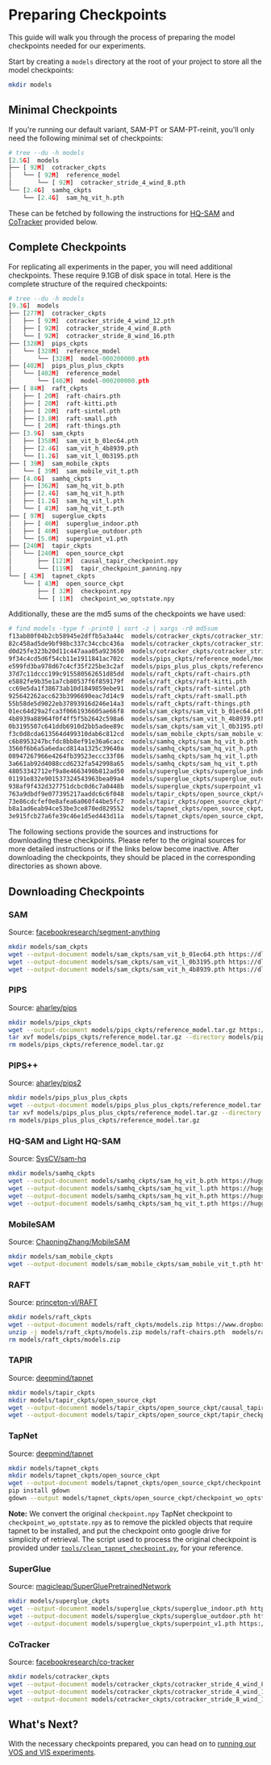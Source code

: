 # Preparing Checkpoints

This guide will walk you through the process of preparing the model checkpoints needed for our experiments.

Start by creating a `models` directory at the root of your project to store all the model checkpoints:

```bash
mkdir models
```

## Minimal Checkpoints

If you're running our default variant, SAM-PT or SAM-PT-reinit, you'll only need the following minimal set of checkpoints:

```py
# tree --du -h models
[2.5G]  models
├── [ 92M]  cotracker_ckpts
│   └── [ 92M]  reference_model
│       └── [ 92M]  cotracker_stride_4_wind_8.pth
└── [2.4G]  samhq_ckpts
    └── [2.4G]  sam_hq_vit_h.pth
```

These can be fetched by following the instructions for [HQ-SAM](#hq-sam-and-light-hq-sam) and [CoTracker](#cotracker) provided below.

## Complete Checkpoints

For replicating all experiments in the paper, you will need additional checkpoints. These require 9.1GB of disk space in total. Here is the complete structure of the required checkpoints:

```py
# tree --du -h models
[9.3G]  models
├── [277M]  cotracker_ckpts
│   ├── [ 92M]  cotracker_stride_4_wind_12.pth
│   ├── [ 92M]  cotracker_stride_4_wind_8.pth
│   └── [ 92M]  cotracker_stride_8_wind_16.pth
├── [328M]  pips_ckpts
│   └── [328M]  reference_model
│       └── [328M]  model-000200000.pth
├── [402M]  pips_plus_plus_ckpts
│   └── [402M]  reference_model
│       └── [402M]  model-000200000.pth
├── [ 84M]  raft_ckpts
│   ├── [ 20M]  raft-chairs.pth
│   ├── [ 20M]  raft-kitti.pth
│   ├── [ 20M]  raft-sintel.pth
│   ├── [3.8M]  raft-small.pth
│   └── [ 20M]  raft-things.pth
├── [3.9G]  sam_ckpts
│   ├── [358M]  sam_vit_b_01ec64.pth
│   ├── [2.4G]  sam_vit_h_4b8939.pth
│   └── [1.2G]  sam_vit_l_0b3195.pth
├── [ 39M]  sam_mobile_ckpts
│   └── [ 39M]  sam_mobile_vit_t.pth
├── [4.0G]  samhq_ckpts
│   ├── [362M]  sam_hq_vit_b.pth
│   ├── [2.4G]  sam_hq_vit_h.pth
│   ├── [1.2G]  sam_hq_vit_l.pth
│   └── [ 41M]  sam_hq_vit_t.pth
├── [ 97M]  superglue_ckpts
│   ├── [ 46M]  superglue_indoor.pth
│   ├── [ 46M]  superglue_outdoor.pth
│   └── [5.0M]  superpoint_v1.pth
├── [240M]  tapir_ckpts
│   └── [240M]  open_source_ckpt
│       ├── [121M]  causal_tapir_checkpoint.npy
│       └── [119M]  tapir_checkpoint_panning.npy
└── [ 43M]  tapnet_ckpts
    └── [ 43M]  open_source_ckpt
        ├── [ 32M]  checkpoint.npy
        └── [ 11M]  checkpoint_wo_optstate.npy
```

Additionally, these are the md5 sums of the checkpoints we have used:

```bash
# find models -type f -print0 | sort -z | xargs -r0 md5sum
f13ab80f04b2cb58945e2dffb5a3a44c  models/cotracker_ckpts/cotracker_stride_4_wind_12.pth
82c458ad5de9bf98bc337c34ccbc436a  models/cotracker_ckpts/cotracker_stride_4_wind_8.pth
d0d25fe323b20d11c447aaa05a923650  models/cotracker_ckpts/cotracker_stride_8_wind_16.pth
9f34c4cd5d6f54cb11e1911841ac702c  models/pips_ckpts/reference_model/model-000200000.pth
e599fd3ba978d67c4cf35f225be3c2af  models/pips_plus_plus_ckpts/reference_model/model-000200000.pth
37d7c11dccc199c915580562651d85dd  models/raft_ckpts/raft-chairs.pth
e5882fe9b35e1a7cb80537f6f859179f  models/raft_ckpts/raft-kitti.pth
cc69e5da1f38673ab10d1849859ebe91  models/raft_ckpts/raft-sintel.pth
925642262acc623b3996690eac7d14c9  models/raft_ckpts/raft-small.pth
55b58de5d9022eb37893916d246e14a3  models/raft_ckpts/raft-things.pth
01ec64d29a2fca3f0661936605ae66f8  models/sam_ckpts/sam_vit_b_01ec64.pth
4b8939a88964f0f4ff5f5b2642c598a6  models/sam_ckpts/sam_vit_h_4b8939.pth
0b3195507c641ddb6910d2bb5adee89c  models/sam_ckpts/sam_vit_l_0b3195.pth
f3c0d8cda613564d499310dab6c812cd  models/sam_mobile_ckpts/sam_mobile_vit_t.pth
c6b8953247bcfdc8bb8ef91e36a6cacc  models/samhq_ckpts/sam_hq_vit_b.pth
3560f6b6a5a6edacd814a1325c39640a  models/samhq_ckpts/sam_hq_vit_h.pth
08947267966e4264fb39523eccc33f86  models/samhq_ckpts/sam_hq_vit_l.pth
3a661ab92d4088ccd6232fa542998a65  models/samhq_ckpts/sam_hq_vit_t.pth
48053342712ef9a8e4663490b812ad50  models/superglue_ckpts/superglue_indoor.pth
01191e832e901537324543963bea09a4  models/superglue_ckpts/superglue_outdoor.pth
938af9f432d327751dcbc0d6c7a0448b  models/superglue_ckpts/superpoint_v1.pth
763a9dbdf9e077395217aaddc6c6f048  models/tapir_ckpts/open_source_ckpt/causal_tapir_checkpoint.npy
73e86cdcfef0e8afea6a060f44be5fc7  models/tapir_ckpts/open_source_ckpt/tapir_checkpoint_panning.npy
b8a1ad6eab94ce53be3ce870ed829552  models/tapnet_ckpts/open_source_ckpt/checkpoint.npy
3e915fcb27a6fe39c46e1d5ed443d11a  models/tapnet_ckpts/open_source_ckpt/checkpoint_wo_optstate.npy
```

The following sections provide the sources and instructions for downloading these checkpoints. Please refer to the original sources for more detailed instructions or if the links below become inactive. After downloading the checkpoints, they should be placed in the corresponding directories as shown above.

## Downloading Checkpoints

### SAM

Source: [facebookresearch/segment-anything](https://github.com/facebookresearch/segment-anything)

```bash
mkdir models/sam_ckpts
wget --output-document models/sam_ckpts/sam_vit_b_01ec64.pth https://dl.fbaipublicfiles.com/segment_anything/sam_vit_b_01ec64.pth
wget --output-document models/sam_ckpts/sam_vit_l_0b3195.pth https://dl.fbaipublicfiles.com/segment_anything/sam_vit_l_0b3195.pth
wget --output-document models/sam_ckpts/sam_vit_h_4b8939.pth https://dl.fbaipublicfiles.com/segment_anything/sam_vit_h_4b8939.pth
```

### PIPS

Source: [aharley/pips](https://github.com/aharley/pips)

```bash
mkdir models/pips_ckpts
wget --output-document models/pips_ckpts/reference_model.tar.gz https://www.dropbox.com/s/glk6jmoa9yeervl/reference_model.tar.gz
tar xvf models/pips_ckpts/reference_model.tar.gz --directory models/pips_ckpts
rm models/pips_ckpts/reference_model.tar.gz
```

### PIPS++

Source: [aharley/pips2](https://github.com/aharley/pips2)

```bash
mkdir models/pips_plus_plus_ckpts
wget --output-document models/pips_plus_plus_ckpts/reference_model.tar.gz https://www.dropbox.com/scl/fi/czdlt2zc2ji2b7zd0pvoe/reference_model.tar.gz?rlkey=56ebq4g5dk01kyq8kuismev14
tar xvf models/pips_plus_plus_ckpts/reference_model.tar.gz --directory models/pips_plus_plus_ckpts
rm models/pips_plus_plus_ckpts/reference_model.tar.gz
```

### HQ-SAM and Light HQ-SAM

Source: [SysCV/sam-hq](https://github.com/SysCV/sam-hq)

```bash
mkdir models/samhq_ckpts
wget --output-document models/samhq_ckpts/sam_hq_vit_b.pth https://huggingface.co/lkeab/hq-sam/resolve/67ab82412bc794d5ce2e9799b8b6a3c0a8cfe1d2/sam_hq_vit_b.pth
wget --output-document models/samhq_ckpts/sam_hq_vit_l.pth https://huggingface.co/lkeab/hq-sam/resolve/67ab82412bc794d5ce2e9799b8b6a3c0a8cfe1d2/sam_hq_vit_l.pth
wget --output-document models/samhq_ckpts/sam_hq_vit_h.pth https://huggingface.co/lkeab/hq-sam/resolve/67ab82412bc794d5ce2e9799b8b6a3c0a8cfe1d2/sam_hq_vit_h.pth
wget --output-document models/samhq_ckpts/sam_hq_vit_t.pth https://huggingface.co/lkeab/hq-sam/resolve/a3a77cd0a2e5e50eaa76faccf61b964732d9b35f/sam_hq_vit_tiny.pth
```

### MobileSAM

Source: [ChaoningZhang/MobileSAM](https://github.com/ChaoningZhang/MobileSAM)

```bash
mkdir models/sam_mobile_ckpts
wget --output-document models/sam_mobile_ckpts/sam_mobile_vit_t.pth https://github.com/ChaoningZhang/MobileSAM/raw/01ea8d0f5590082f0c1ceb0a3e2272593f20154b/weights/mobile_sam.pt
```

### RAFT

Source: [princeton-vl/RAFT](https://github.com/princeton-vl/RAFT)

```bash
mkdir models/raft_ckpts
wget --output-document models/raft_ckpts/models.zip https://www.dropbox.com/s/4j4z58wuv8o0mfz/models.zip
unzip -j models/raft_ckpts/models.zip models/raft-chairs.pth  models/raft-kitti.pth models/raft-sintel.pth models/raft-small.pth models/raft-things.pth -d models/raft_ckpts
rm models/raft_ckpts/models.zip
```

### TAPIR

Source: [deepmind/tapnet](https://github.com/deepmind/tapnet)

```bash
mkdir models/tapir_ckpts
mkdir models/tapir_ckpts/open_source_ckpt
wget --output-document models/tapir_ckpts/open_source_ckpt/causal_tapir_checkpoint.npy https://storage.googleapis.com/dm-tapnet/causal_tapir_checkpoint.npy
wget --output-document models/tapir_ckpts/open_source_ckpt/tapir_checkpoint_panning.npy https://storage.googleapis.com/dm-tapnet/tapir_checkpoint_panning.npy
```

### TapNet

Source: [deepmind/tapnet](https://github.com/deepmind/tapnet)

```bash
mkdir models/tapnet_ckpts
mkdir models/tapnet_ckpts/open_source_ckpt
wget --output-document models/tapnet_ckpts/open_source_ckpt/checkpoint.npy https://storage.googleapis.com/dm-tapnet/checkpoint.npy
pip install gdown
gdown --output models/tapnet_ckpts/open_source_ckpt/checkpoint_wo_optstate.npy --fuzzy https://drive.google.com/file/d/1fGhoW33k87OQQHUTmFobMUjEnRixhuqg/view?usp=sharing
```

**Note:** We convert the original `checkpoint.npy` TapNet checkpoint to `checkpoint_wo_optstate.npy` as to remove the pickled objects that require tapnet to be installed, and put the checkpoint onto google drive for simplicity of retrieval. The script used to process the original checkpoint is provided under [`tools/clean_tapnet_checkpoint.py`](../scripts/clean_tapnet_checkpoint.py), for your reference.

### SuperGlue

Source: [magicleap/SuperGluePretrainedNetwork](https://github.com/magicleap/SuperGluePretrainedNetwork)

```bash
mkdir models/superglue_ckpts
wget --output-document models/superglue_ckpts/superglue_indoor.pth https://github.com/magicleap/SuperGluePretrainedNetwork/raw/ddcf11f42e7e0732a0c4607648f9448ea8d73590/models/weights/superglue_indoor.pth
wget --output-document models/superglue_ckpts/superglue_outdoor.pth https://github.com/magicleap/SuperGluePretrainedNetwork/raw/ddcf11f42e7e0732a0c4607648f9448ea8d73590/models/weights/superglue_outdoor.pth
wget --output-document models/superglue_ckpts/superpoint_v1.pth https://github.com/magicleap/SuperGluePretrainedNetwork/raw/ddcf11f42e7e0732a0c4607648f9448ea8d73590/models/weights/superpoint_v1.pth 
```

### CoTracker

Source: [facebookresearch/co-tracker](https://github.com/facebookresearch/co-tracker)

```bash
mkdir models/cotracker_ckpts
wget --output-document models/cotracker_ckpts/cotracker_stride_4_wind_8.pth https://dl.fbaipublicfiles.com/cotracker/cotracker_stride_4_wind_8.pth
wget --output-document models/cotracker_ckpts/cotracker_stride_4_wind_12.pth https://dl.fbaipublicfiles.com/cotracker/cotracker_stride_4_wind_12.pth
wget --output-document models/cotracker_ckpts/cotracker_stride_8_wind_16.pth https://dl.fbaipublicfiles.com/cotracker/cotracker_stride_8_wind_16.pth
```

## What's Next?

With the necessary checkpoints prepared, you can head on to [running our VOS and VIS experiments](04-running-experiments.md).
